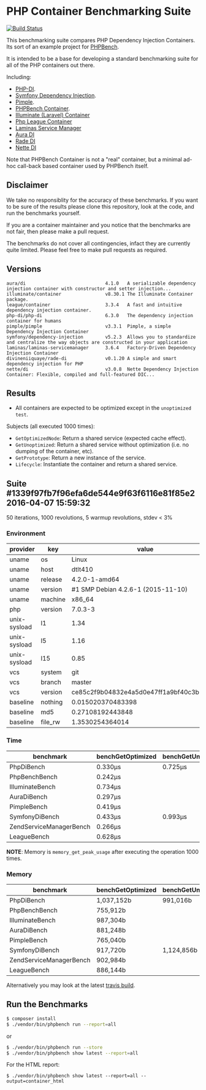 PHP Container Benchmarking Suite
================================

[![Build Status](https://api.travis-ci.com/divineniiquaye/php-containers-benchmarks.svg)](https://travis-ci.com/github/divineniiquaye/php-containers-benchmarks)

This benchmarking suite compares PHP Dependency Injection Containers. Its sort
of an example project for [PHPBench](https://github.com/phpbench/phpbench).

It is intended to be a base for developing a standard benchmarking suite for
all of the PHP containers out there.

Including:

- [PHP-DI](https://github.com/PHP-DI/PHP-DI).
- [Symfony Dependency Injection](https://github.com/symfony/DependencyInjection).
- [Pimple](https://github.com/silexphp/Pimple).
- [PHPBench Container](https://github.com/phpbench/phpbench).
- [Illuminate (Laravel) Container](https://github.com/illuminate/container)
- [Php League Container](http://container.thephpleague.com/)
- [Laminas Service Manager](https://github.com/laminas/laminas-servicemanager)
- [Aura DI](https://github.com/auraphp/aura.di)
- [Rade DI](https://github.com/divineniiquaye/rade-di)
- [Nette DI](https://github.com/nette/di)

Note that PHPBench Container is not a "real" container, but a minimal
ad-hoc call-back based container used by PHPBench itself.

Disclaimer
----------

We take no responsiblity for the accuracy of these benchmarks. If you want to
be sure of the results please clone this repository, look at the code, and run
the benchmarks yourself.

If you are a container maintainer and you notice that the benchmarks are not
fair, then please make a pull request.

The benchmarks do not cover all contingencies, infact they are currently quite
limited. Please feel free to make pull requests as required.

Versions
--------

```
aura/di                             4.1.0   A serializable dependency injection container with constructor and setter injection...
illuminate/container                v8.30.1 The Illuminate Container package.
league/container                    3.3.4   A fast and intuitive dependency injection container.
php-di/php-di                       6.3.0   The dependency injection container for humans
pimple/pimple                       v3.3.1  Pimple, a simple Dependency Injection Container
symfony/dependency-injection        v5.2.3  Allows you to standardize and centralize the way objects are constructed in your application
laminas/laminas-servicemanager      3.6.4   Factory-Driven Dependency Injection Container
divineniiquaye/rade-di              v0.1.20 A simple and smart dependency injection for PHP
nette/di                            v3.0.8  Nette Dependency Injection Container: Flexible, compiled and full-featured DIC...
```

Results
-------

- All containers are expected to be optimized except in the `unoptimized
  test`.

Subjects (all executed 1000 times):

- `GetOptimizedNode`: Return a shared service (expected cache effect).
- `GetUnoptimized`: Return a shared service without optimization (i.e. no
  dumping of the container, etc).
- `GetPrototype`: Return a new instance of the service.
- `Lifecycle`: Instantiate the container and return a shared service.

## Suite #1339f97fb7f96efa6de544e9f63f6116e81f85e2 2016-04-07 15:59:32

50 iterations, 1000 revolutions, 5 warmup revolutions, stdev < 3%

### Environment

provider | key | value
 --- | --- | --- 
uname | os | Linux
uname | host | dtlt410
uname | release | 4.2.0-1-amd64
uname | version | #1 SMP Debian 4.2.6-1 (2015-11-10)
uname | machine | x86_64
php | version | 7.0.3-3
unix-sysload | l1 | 1.34
unix-sysload | l5 | 1.16
unix-sysload | l15 | 0.85
vcs | system | git
vcs | branch | master
vcs | version | ce85c2f9b04832e4a5d0e47ff1a9bf40c3b72090
baseline | nothing | 0.015020370483398
baseline | md5 | 0.27108192443848
baseline | file_rw | 1.3530254364014

### Time

benchmark | benchGetOptimized | benchGetUnoptimized | benchGetPrototype | benchLifecycle
 --- | --- | --- | --- | --- 
PhpDiBench | 0.330μs | 0.725μs | 5.726μs | 23.315μs
PhpBenchBench | 0.242μs |  |  | 1.443μs
IlluminateBench | 0.734μs |  | 3.206μs | 8.128μs
AuraDiBench | 0.297μs |  | 1.772μs | 8.933μs
PimpleBench | 0.419μs |  | 1.461μs | 3.728μs
SymfonyDiBench | 0.433μs | 0.993μs | 0.873μs | 3.783μs
ZendServiceManagerBench | 0.266μs |  | 1.169μs | 3.439μs
LeagueBench | 0.628μs |  | 1.883μs | 7.628μs

**NOTE**: Memory is `memory_get_peak_usage` after executing the operation 1000 times.

### Memory

benchmark | benchGetOptimized | benchGetUnoptimized | benchGetPrototype | benchLifecycle
 --- | --- | --- | --- | ---
PhpDiBench | 1,037,152b | 991,016b | 1,037,152b | 5,881,272b
PhpBenchBench | 755,912b |  |  | 755,224b
IlluminateBench | 987,304b |  | 987,312b | 986,624b
AuraDiBench | 881,248b |  | 881,248b | 880,560b
PimpleBench | 765,040b |  | 765,040b | 764,352b
SymfonyDiBench | 917,720b | 1,124,856b | 917,720b | 917,032b
ZendServiceManagerBench | 902,984b |  | 902,984b | 2,992,944b
LeagueBench | 886,144b |  | 886,144b | 2,716,696b

Alternatively you may look at the latest [travis
build](https://travis-ci.org/phpbench/benchmarks-containers).

Run the Benchmarks
------------------

````bash
$ composer install
$ ./vendor/bin/phpbench run --report=all
````

or

```bash
$ ./vendor/bin/phpbench run --store
$ ./vendor/bin/phpbench show latest --report=all
```

For the HTML report:

```
$ ./vendor/bin/phpbench show latest --report=all --output=container_html
```
